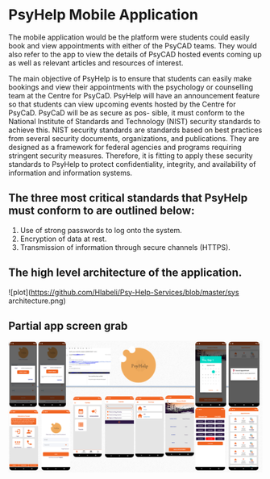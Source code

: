 # PsyHelp Mobile Application
The mobile application would be the platform were students could easily book and view appointments with either of the PsyCAD teams. They would also refer to the app to view the details of PsyCAD hosted events coming up as well as relevant articles and resources of interest.

The main objective of PsyHelp is to ensure that students can easily make bookings and view their appointments with the psychology or counselling team at the Centre for PsyCaD. PsyHelp will have an announcement feature so that students can view upcoming events hosted by the Centre for PsyCaD. PsyCaD will be as secure as pos-
sible, it must conform to the National Institute of Standards and Technology (NIST) security standards to achieve this. NIST security standards are standards based on best practices from several security documents, organizations, and publications. They are designed as a framework for federal agencies and programs requiring stringent security measures. Therefore, it is fitting to apply these security standards to PsyHelp to protect confidentiality, integrity, and availability of information and information systems. 

## The three most critical standards that PsyHelp must conform to are outlined below:
1. Use of strong passwords to log onto the system.
1. Encryption of data at rest.
1. Transmission of information through secure channels (HTTPS).

## The high level architecture of the application.
![plot](https://github.com/Hlabeli/Psy-Help-Services/blob/master/sys architecture.png)

## Partial app screen grab
![plot](https://github.com/Hlabeli/Psy-Help-Services/blob/master/partial.PNG)

